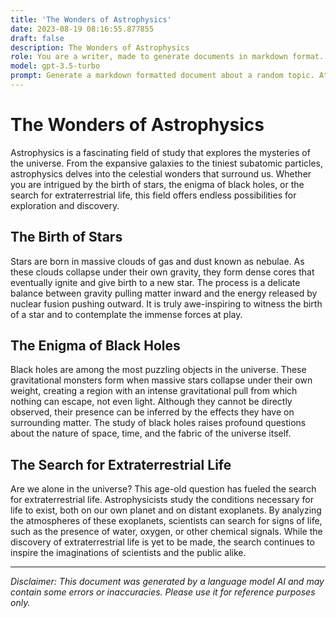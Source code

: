 ```yaml
---
title: 'The Wonders of Astrophysics'
date: 2023-08-19 08:16:55.877855
draft: false
description: The Wonders of Astrophysics
role: You are a writer, made to generate documents in markdown format. It is very important that all of the documents you generate are in valid markdown format.
model: gpt-3.5-turbo
prompt: Generate a markdown formatted document about a random topic. At the bottom, include a disclaimer explaining that the document was generated by you. The first line of the document should be the title. Make sure that the entire document is in proper markdown format, using a mix of various tags to make the document visually appealing.
---
```


# The Wonders of Astrophysics

Astrophysics is a fascinating field of study that explores the mysteries of the universe. From the expansive galaxies to the tiniest subatomic particles, astrophysics delves into the celestial wonders that surround us. Whether you are intrigued by the birth of stars, the enigma of black holes, or the search for extraterrestrial life, this field offers endless possibilities for exploration and discovery.

## The Birth of Stars

Stars are born in massive clouds of gas and dust known as nebulae. As these clouds collapse under their own gravity, they form dense cores that eventually ignite and give birth to a new star. The process is a delicate balance between gravity pulling matter inward and the energy released by nuclear fusion pushing outward. It is truly awe-inspiring to witness the birth of a star and to contemplate the immense forces at play.

## The Enigma of Black Holes

Black holes are among the most puzzling objects in the universe. These gravitational monsters form when massive stars collapse under their own weight, creating a region with an intense gravitational pull from which nothing can escape, not even light. Although they cannot be directly observed, their presence can be inferred by the effects they have on surrounding matter. The study of black holes raises profound questions about the nature of space, time, and the fabric of the universe itself.

## The Search for Extraterrestrial Life

Are we alone in the universe? This age-old question has fueled the search for extraterrestrial life. Astrophysicists study the conditions necessary for life to exist, both on our own planet and on distant exoplanets. By analyzing the atmospheres of these exoplanets, scientists can search for signs of life, such as the presence of water, oxygen, or other chemical signals. While the discovery of extraterrestrial life is yet to be made, the search continues to inspire the imaginations of scientists and the public alike.

---

*Disclaimer: This document was generated by a language model AI and may contain some errors or inaccuracies. Please use it for reference purposes only.*